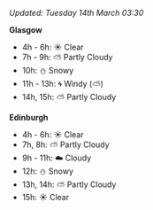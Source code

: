 *Updated: Tuesday 14th March 03:30*

**Glasgow**

* 4h - 6h: :sunny: Clear
* 7h - 9h: :partly_sunny: Partly Cloudy
* 10h: :snowman: Snowy
* 11h - 13h: :cyclone: Windy (:partly_sunny:)
* 14h, 15h: :partly_sunny: Partly Cloudy

**Edinburgh**

* 4h - 6h: :sunny: Clear
* 7h, 8h: :partly_sunny: Partly Cloudy
* 9h - 11h: :cloud: Cloudy
* 12h: :snowman: Snowy
* 13h, 14h: :partly_sunny: Partly Cloudy
* 15h: :sunny: Clear
